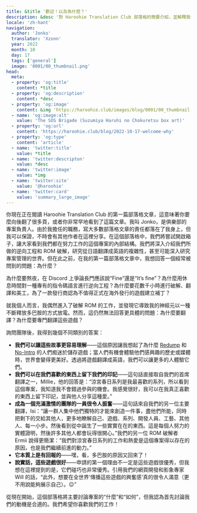 ```yaml
---
title: &title '歡迎！以及為什麼？'
description: &desc '對 Haroohie Translation Club 部落格的簡要介紹，並解釋我們翻譯涼宮春日遊戲的動機。'
locale: 'zh-hant'
navigation:
  author: 'Jonko'
  translator: 'Xzonn'
  year: 2022
  month: 10
  day: 17
  tags: ['general']
  image: '0001/00_thumbnail.png'
head:
  meta:
  - property: 'og:title'
    content: *title
  - property: 'og:description'
    content: *desc
  - property: 'og:image'
    content: &img 'https://haroohie.club/images/blog/0001/00_thumbnail.png'
  - name: 'og:image:alt'
    value: 'The SOS Brigade (Suzumiya Haruhi no Chokuretsu box art)'
  - property: 'og:url'
    content: 'https://haroohie.club/blog/2022-10-17-welcome-why'
  - property: 'og:type'
    content: 'article'
  - name: 'twitter:title'
    value: *title
  - name: 'twitter:descripton'
    value: *desc
  - name: 'twitter:image'
    value: *img
  - name: 'twitter:site'
    value: '@haroohie'
  - name: 'twitter:card'
    value: 'summary_large_image'
---
```


你現在正在閱讀 Haroohie Translation Club 的第一篇部落格文章，這意味著你要麼向後翻了很多頁，或者你非常早地看到了這篇文章。我叫 Jonko，是俱樂部的專案負責人。由於我擔任的職務，寫大多數部落格文章的責任都落在了我身上，但我可以保證，不時會有其他作者在這裡分享。在這個部落格中，我們將嘗試開啟箱子，讓大家看到我們都在努力工作的這個專案的內部結構。我們將深入介紹我們所做的逆向工程和 ROM 破解，研究從日語翻譯成英語的複雜性，甚至可能深入研究專案管理的世界。但在此之前，在我的第一篇部落格文章中，我想回答一個經常被問到的問題：為什麼？

為什麼要熬夜，在 Discord 上爭論長門應該說“Fine”還是“It’s fine”？為什麼用休息時間對一種專有的指令碼語言進行逆向工程？為什麼要花數千小時進行破解、翻譯和美工，為了一款發行商認為不值得正式在海外發行的遊戲建立補丁？

就我個人而言，我偶然進入了破解 ROM 的工作，並發現它導致我的神經元以一種不斷釋放多巴胺的方式放電。然而，這仍然無法回答更具體的問題：為什麼要翻譯？為什麼要專門翻譯這些遊戲？

詢問團隊後，我得到幾個不同類別的答案：

* **我們可以讓這些故事更容易理解**——這個原因讓我想起了為什麼 [Redump](http://redump.org/) 和 [No-Intro](https://no-intro.org/) 的人們痴迷於儲存遊戲；當人們有機會體驗他們感興趣的歷史或媒體時，世界會變得更美好。透過將遊戲翻譯成英語，我們可以讓更多的人體驗它們。
* **我們可以在我們喜歡的東西上留下我們的印記**——這句話直接取自我們的首席翻譯之一，Millie，他的回答是：“涼宮春日系列是我最喜歡的系列，所以看到這個專案，我知道我不會錯過參與的機會。我感覺很好，我可以在我真正喜歡的東西上留下印記，並與他人分享這種愛。”
* **成為一個充滿激情的團隊的一員很令人振奮**——這句話來自我們的另一位主要翻譯，Isi：“讓一群人集中他們獨特的才能來創造一件事，盡他們所能，同時把剩下的交給其他人，更多地瞭解自己、遊戲、系列、開發人員、工藝、其他人、每一小步。然後看到從中誕生了一些實實在在的東西。這是每個人努力的實體證明，然後許多其他人都會玩得很開心。”我們的另一位 ROM 破解者 Ermii 說得更簡潔：“我們對涼宮春日系列的工作和熱愛是這個專案得以存在的原因，也是我們繼續前進的動力。”
* **它本質上是有回報的**——嘿，看，多巴胺的原因又回來了！
* **說實話，這些遊戲很好**——申請的第一個理由不一定是這些遊戲很優秀，但我想在這裡提到的是，它們碰巧也非常優秀。引用我們的網頁開發和影象專家 Will 的話，“此外，想要在全世界‘傳播這些遊戲的興奮感’真的很令人滿意（更不用說能夠展示自己）。😉”

從現在開始，這個部落格將主要討論專案的“什麼”和“如何”，但我認為首先討論我們的動機是合適的。我們希望你喜歡我們的工作！